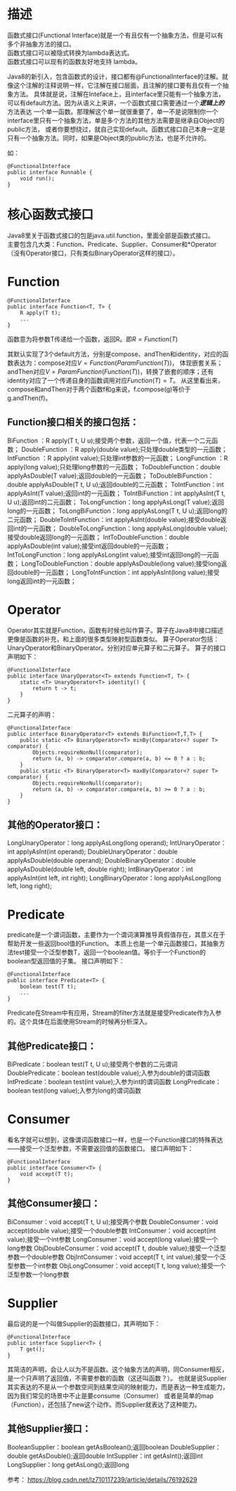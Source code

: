 # 描述
函数式接口(Functional Interface)就是一个有且仅有一个抽象方法，但是可以有多个非抽象方法的接口。  
函数式接口可以被隐式转换为lambda表达式。  
函数式接口可以现有的函数友好地支持 lambda。  
  
Java8的新引入，包含函数式的设计，接口都有@FunctionalInterface的注解。就像这个注解的注释说明一样，它注解在接口层面，且注解的接口要有且仅有一个抽象方法。
具体就是说，注解在Inteface上，且interface里只能有一个抽象方法，可以有default方法。因为从语义上来讲，一个函数式接口需要通过一个***逻辑上的***方法表达
一个单一函数。那理解这个单一就很重要了，单一不是说限制你一个interface里只有一个抽象方法，单是多个方法的其他方法需要是继承自Object的public方法，
或者你要想绕过，就自己实现default。函数式接口自己本身一定是只有一个抽象方法。同时，如果是Object类的public方法，也是不允许的。

如：
```
@FunctionalInterface
public interface Runnable {
    void run();
}
```
# 核心函数式接口
Java8里关于函数式接口的包是java.util.function，里面全部是函数式接口。  
主要包含几大类：Function、Predicate、Supplier、Consumer和*Operator（没有Operator接口，只有类似BinaryOperator这样的接口）。


# Function
```
@FunctionalInterface
public interface Function<T, T> {
    R apply(T t);
    ...
}
```
函数意为将参数T传递给一个函数，返回R。即$R=Function(T)$

其默认实现了3个default方法，分别是compose、andThen和identity，对应的函数表达为：compose对应$V=Function(ParamFunction(T))$，
体现嵌套关系；andThen对应$V=ParamFunction(Function(T))$，转换了嵌套的顺序；还有identity对应了一个传递自身的函数调用对应$Function(T)=T$。
从这里看出来，compose和andThen对于两个函数f和g来说，f.compose(g)等价于g.andThen(f)。


## Function接口相关的接口包括：
BiFunction ：R apply(T t, U u);接受两个参数，返回一个值，代表一个二元函数；
DoubleFunction ：R apply(double value);只处理double类型的一元函数；
IntFunction ：R apply(int value);只处理int参数的一元函数；
LongFunction ：R apply(long value);只处理long参数的一元函数；
ToDoubleFunction：double applyAsDouble(T value);返回double的一元函数；
ToDoubleBiFunction：double applyAsDouble(T t, U u);返回double的二元函数；
ToIntFunction：int applyAsInt(T value);返回int的一元函数；
ToIntBiFunction：int applyAsInt(T t, U u);返回int的二元函数；
ToLongFunction：long applyAsLong(T value);返回long的一元函数；
ToLongBiFunction：long applyAsLong(T t, U u);返回long的二元函数；
DoubleToIntFunction：int applyAsInt(double value);接受double返回int的一元函数；
DoubleToLongFunction：long applyAsLong(double value);接受double返回long的一元函数；
IntToDoubleFunction：double applyAsDouble(int value);接受int返回double的一元函数；
IntToLongFunction：long applyAsLong(int value);接受int返回long的一元函数；
LongToDoubleFunction：double applyAsDouble(long value);接受long返回double的一元函数；
LongToIntFunction：int applyAsInt(long value);接受long返回int的一元函数；


# Operator
Operator其实就是Function，函数有时候也叫作算子。算子在Java8中接口描述更像是函数的补充，和上面的很多类型映射型函数类似。
算子Operator包括：UnaryOperator和BinaryOperator。分别对应单元算子和二元算子。
算子的接口声明如下：
```
@FunctionalInterface
public interface UnaryOperator<T> extends Function<T, T> {
    static <T> UnaryOperator<T> identity() {
        return t -> t;
    }
}
```
二元算子的声明：
```
@FunctionalInterface
public interface BinaryOperator<T> extends BiFunction<T,T,T> {
    public static <T> BinaryOperator<T> minBy(Comparator<? super T> comparator) {
        Objects.requireNonNull(comparator);
        return (a, b) -> comparator.compare(a, b) <= 0 ? a : b;
    }
    public static <T> BinaryOperator<T> maxBy(Comparator<? super T> comparator) {
        Objects.requireNonNull(comparator);
        return (a, b) -> comparator.compare(a, b) >= 0 ? a : b;
    }
}
```

## 其他的Operator接口：
LongUnaryOperator：long applyAsLong(long operand);
IntUnaryOperator：int applyAsInt(int operand);
DoubleUnaryOperator：double applyAsDouble(double operand);
DoubleBinaryOperator：double applyAsDouble(double left, double right);
IntBinaryOperator：int applyAsInt(int left, int right);
LongBinaryOperator：long applyAsLong(long left, long right);

# Predicate
predicate是一个谓词函数，主要作为一个谓词演算推导真假值存在，其意义在于帮助开发一些返回bool值的Function。
本质上也是一个单元函数接口，其抽象方法test接受一个泛型参数T，返回一个boolean值。等价于一个Function的boolean型返回值的子集。
接口声明如下：
```
@FunctionalInterface
public interface Predicate<T> {
    boolean test(T t);
    ...
}
```
Predicate在Stream中有应用，Stream的filter方法就是接受Predicate作为入参的。这个具体在后面使用Stream的时候再分析深入。

## 其他Predicate接口：
BiPredicate：boolean test(T t, U u);接受两个参数的二元谓词
DoublePredicate：boolean test(double value);入参为double的谓词函数
IntPredicate：boolean test(int value);入参为int的谓词函数
LongPredicate：boolean test(long value);入参为long的谓词函数

# Consumer
看名字就可以想到，这像谓词函数接口一样，也是一个Function接口的特殊表达——接受一个泛型参数，不需要返回值的函数接口。
接口声明如下：
```
@FunctionalInterface
public interface Consumer<T> {
    void accept(T t);
}
```

## 其他Consumer接口：
BiConsumer：void accept(T t, U u);接受两个参数
DoubleConsumer：void accept(double value);接受一个double参数
IntConsumer：void accept(int value);接受一个int参数
LongConsumer：void accept(long value);接受一个long参数
ObjDoubleConsumer：void accept(T t, double value);接受一个泛型参数一个double参数
ObjIntConsumer：void accept(T t, int value);接受一个泛型参数一个int参数
ObjLongConsumer：void accept(T t, long value);接受一个泛型参数一个long参数

# Supplier
最后说的是一个叫做Supplier的函数接口，其声明如下：
```
@FunctionalInterface
public interface Supplier<T> {
    T get();
}
```

其简洁的声明，会让人以为不是函数。这个抽象方法的声明，同Consumer相反，是一个只声明了返回值，不需要参数的函数（这还叫函数？）。
也就是说Supplier其实表达的不是从一个参数空间到结果空间的映射能力，而是表达一种生成能力，因为我们常见的场景中不止是要consume（Consumer）
或者是简单的map（Function），还包括了new这个动作。而Supplier就表达了这种能力。

## 其他Supplier接口：
BooleanSupplier：boolean getAsBoolean();返回boolean
DoubleSupplier：double getAsDouble();返回double
IntSupplier：int getAsInt();返回int
LongSupplier：long getAsLong();返回long

参考：
https://blog.csdn.net/lz710117239/article/details/76192629
